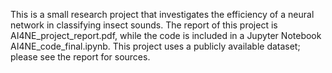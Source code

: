 This is a small research project that investigates the efficiency of a neural network in classifying insect sounds. The report of this project is AI4NE_project_report.pdf, while the code
is included in a Jupyter Notebook AI4NE_code_final.ipynb. This project uses a publicly available dataset; please see the report for sources. 
